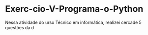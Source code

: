# Exerc-cio-V-Programa-o-Python
Nessa atividade do urso Técnico em informática, realizei cercade 5 questões da d
